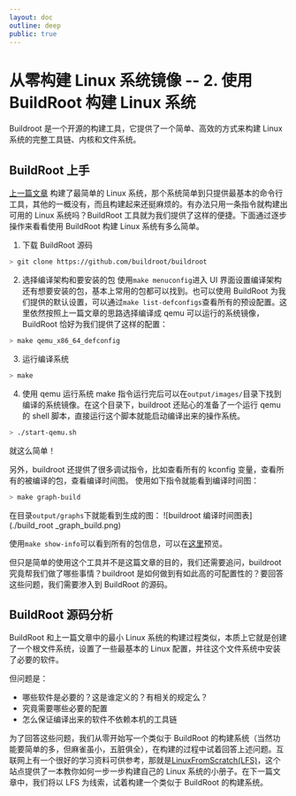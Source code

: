 ```yaml
---
layout: doc
outline: deep
public: true
---
```


# 从零构建 Linux 系统镜像 -- 2. 使用 BuildRoot 构建 Linux 系统
Buildroot 是一个开源的构建工具，它提供了一个简单、高效的方式来构建 Linux 系统的完整工具链、内核和文件系统。

<!-- intro -->

## BuildRoot 上手
[上一篇文章](./从零构建linux系统镜像1) 构建了最简单的 Linux 系统，那个系统简单到只提供最基本的命令行工具，其他的一概没有，而且构建起来还挺麻烦的。有办法只用一条指令就构建出可用的 Linux 系统吗？BuildRoot 工具就为我们提供了这样的便捷。下面通过逐步操作来看看使用 BuildRoot 构建 Linux 系统有多么简单。

1. 下载 BuildRoot 源码
```sh
> git clone https://github.com/buildroot/buildroot
```

2. 选择编译架构和要安装的包
使用`make menuconfig`进入 UI 界面设置编译架构还有想要安装的包，基本上常用的包都可以找到。也可以使用 BuildRoot 为我们提供的默认设置，可以通过`make list-defconfigs`查看所有的预设配置。这里依然按照上一篇文章的思路选择编译成 qemu 可以运行的系统镜像，BuildRoot 恰好为我们提供了这样的配置：
```sh
> make qemu_x86_64_defconfig
```

3. 运行编译系统
```sh
> make
```

4. 使用 qemu 运行系统
make 指令运行完后可以在`output/images/`目录下找到编译的系统镜像。在这个目录下，buildroot 还贴心的准备了一个运行 qemu 的 shell 脚本，直接运行这个脚本就能启动编译出来的操作系统。
```sh
> ./start-qemu.sh
```

就这么简单！

另外，buildroot 还提供了很多调试指令，比如查看所有的 kconfig 变量，查看所有的被编译的包，查看编译时间图。
使用如下指令就能看到编译时间图：
```sh
> make graph-build
```
在目录`output/graphs`下就能看到生成的图：
![buildroot 编译时间图表](./build_root _graph_build.png)

使用`make show-info`可以看到所有的包信息，可以在[这里](https://jsonhero.io/j/SJ19LivYBdSK)预览。

但只是简单的使用这个工具并不是这篇文章的目的，我们还需要追问，buildroot 究竟帮我们做了哪些事情？buildroot 是如何做到有如此高的可配置性的？要回答这些问题，我们需要渗入到 BuildRoot 的源码。

## BuildRoot 源码分析
BuildRoot 和上一篇文章中的最小 Linux 系统的构建过程类似，本质上它就是创建了一个根文件系统，设置了一些最基本的 Linux 配置，并往这个文件系统中安装了必要的软件。

但问题是：
- 哪些软件是必要的？这是谁定义的？有相关的规定么？
- 究竟需要哪些必要的配置
- 怎么保证编译出来的软件不依赖本机的工具链

为了回答这些问题，我们从零开始写一个类似于 BuildRoot 的构建系统（当然功能要简单的多，但麻雀虽小，五脏俱全），在构建的过程中试着回答上述问题。互联网上有一个很好的学习资料可供参考，那就是[LinuxFromScratch(LFS)](https://www.linuxfromscratch.org/)，这个站点提供了一本教你如何一步一步构建自己的 Linux 系统的小册子。在下一篇文章中，我们将以 LFS 为线索，试着构建一个类似于 BuildRoot 的构建系统。
